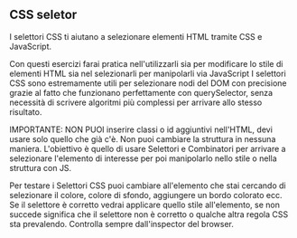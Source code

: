 ## CSS seletor

I selettori CSS ti aiutano a selezionare elementi HTML tramite CSS e JavaScript.

Con questi esercizi farai pratica nell'utilizzarli sia per modificare lo stile di elementi HTML sia nel selezionarli per manipolarli via JavaScript
I selettori CSS sono estremamente utili per selezionare nodi del DOM con precisione grazie al fatto che funzionano perfettamente con querySelector,
senza necessità di scrivere algoritmi più complessi per arrivare allo stesso risultato.


IMPORTANTE: NON PUOI inserire classi o id aggiuntivi nell'HTML, devi usare solo quello che già c'è. Non puoi cambiare la struttura in nessuna maniera. L'obiettivo è quello di usare Selettori e Combinatori per arrivare a selezionare l'elemento di interesse per poi manipolarlo nello stile o nella struttura con JS.

Per testare i Selettori CSS puoi cambiare all'elemento che stai cercando di selezionare il colore, colore di sfondo, aggiungere un bordo colorato ecc. Se il selettore è corretto vedrai applicare quello stile all'elemento, se non succede significa che il selettore non è corretto o qualche altra regola CSS sta prevalendo. Controlla sempre dall'inspector del browser.

